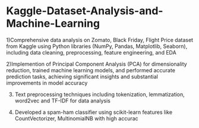 # Kaggle-Dataset-Analysis-and-Machine-Learning
1)Comprehensive data analysis on Zomato, Black Friday, Flight Price dataset from Kaggle using Python
  libraries (NumPy, Pandas, Matplotlib, Seaborn), including data cleaning, preprocessing, feature engineering, and EDA
  
2)Implemention of Principal Component Analysis (PCA) for dimensionality reduction, trained machine learning models,
  and performed accurate prediction tasks, achieving significant insights and substantial improvements in model accuracy

  
3) Text preprocessing techniques including tokenization, lemmatization, word2vec and TF-IDF for data analysis
  
4) Developed a spam-ham classifier using scikit-learn features like CountVectorizer, MultinomialNB with high accurac
